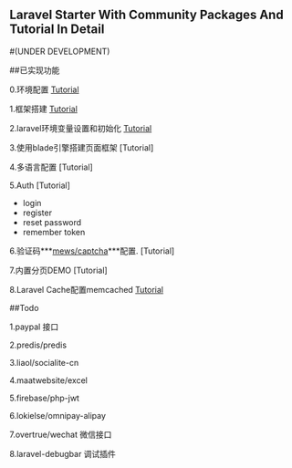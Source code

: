 


## Laravel Starter With Community Packages And  Tutorial In Detail

#(UNDER DEVELOPMENT)

##已实现功能

0.环境配置  [Tutorial](tutorial/step-0-laravel-env.md)

1.框架搭建  [Tutorial](tutorial/step-1-laravel-generate.md)

2.laravel环境变量设置和初始化   [Tutorial](tutorial/step-2-laravel-configure.md)

3.使用blade引擎搭建页面框架    [Tutorial]
<!-- (tutorial/step-3-laravel-blade-layout.md) -->

4.多语言配置 [Tutorial]
<!-- (tutorial/step-4-laravel-localization.md) -->

5.Auth [Tutorial]
<!-- (tutorial/step-5-laravel-auth.md) -->
*    login
*    register
*    reset password
*    remember token

6.验证码***[mews/captcha](https://github.com/mewebstudio/captcha.git)***配置. [Tutorial]
<!-- (tutorial/step-6-package-captcha.md) -->

7.内置分页DEMO [Tutorial]
<!-- (tutorial/step-7-laravel-pagination.md) -->

8.Laravel Cache配置memcached  [Tutorial](tutorial/step-8-laravel-cache-memcached.md)

##Todo

1.paypal 接口

2.predis/predis

3.liaol/socialite-cn

4.maatwebsite/excel

5.firebase/php-jwt

6.lokielse/omnipay-alipay

7.overtrue/wechat 微信接口

8.laravel-debugbar 调试插件
